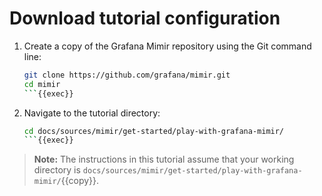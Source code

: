 # Download tutorial configuration

1. Create a copy of the Grafana Mimir repository using the Git command line:
   ```bash
   git clone https://github.com/grafana/mimir.git
   cd mimir
   ```{{exec}}

1. Navigate to the tutorial directory:
   ```bash
   cd docs/sources/mimir/get-started/play-with-grafana-mimir/
   ```{{exec}}

> **Note:**
> The instructions in this tutorial assume that your working directory is `docs/sources/mimir/get-started/play-with-grafana-mimir/`{{copy}}.
